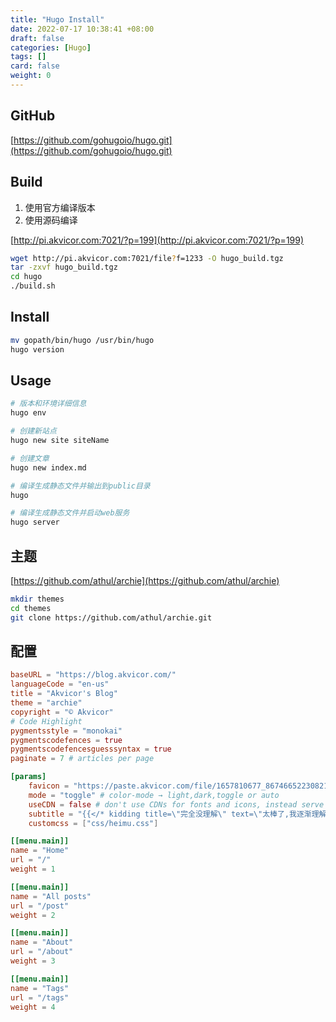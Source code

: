 ```yaml
---
title: "Hugo Install"
date: 2022-07-17 10:38:41 +08:00
draft: false
categories: [Hugo]
tags: []
card: false
weight: 0
---
```


## GitHub

[https://github.com/gohugoio/hugo.git](https://github.com/gohugoio/hugo.git)

## Build

1. 使用官方编译版本
2. 使用源码编译

[http://pi.akvicor.com:7021/?p=199](http://pi.akvicor.com:7021/?p=199)

```bash
wget http://pi.akvicor.com:7021/file?f=1233 -O hugo_build.tgz
tar -zxvf hugo_build.tgz
cd hugo
./build.sh
```

## Install

```bash
mv gopath/bin/hugo /usr/bin/hugo
hugo version
```

## Usage

```bash
# 版本和环境详细信息
hugo env

# 创建新站点
hugo new site siteName

# 创建文章
hugo new index.md

# 编译生成静态文件并输出到public目录
hugo

# 编译生成静态文件并启动web服务
hugo server
```

## 主题

[https://github.com/athul/archie](https://github.com/athul/archie)

```bash
mkdir themes
cd themes
git clone https://github.com/athul/archie.git
```

## 配置

```toml
baseURL = "https://blog.akvicor.com/"
languageCode = "en-us"
title = "Akvicor's Blog"
theme = "archie"
copyright = "© Akvicor"
# Code Highlight
pygmentsstyle = "monokai"
pygmentscodefences = true
pygmentscodefencesguesssyntax = true
paginate = 7 # articles per page

[params]
	favicon = "https://paste.akvicor.com/file/1657810677_8674665223082153551_1656915732559.jpg"
	mode = "toggle" # color-mode → light,dark,toggle or auto
	useCDN = false # don't use CDNs for fonts and icons, instead serve them locally.
	subtitle = "{{</* kidding title=\"完全没理解\" text=\"太棒了,我逐渐理解一切\" */>}}"
	customcss = ["css/heimu.css"]

[[menu.main]]
name = "Home"
url = "/"
weight = 1

[[menu.main]]
name = "All posts"
url = "/post"
weight = 2

[[menu.main]]
name = "About"
url = "/about"
weight = 3

[[menu.main]]
name = "Tags"
url = "/tags"
weight = 4
```

